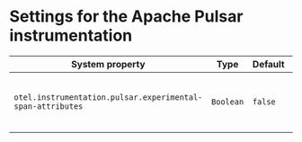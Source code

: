 # Settings for the Apache Pulsar instrumentation

| System property | Type | Default | Description |
|---|---|---|---|
| `otel.instrumentation.pulsar.experimental-span-attributes` | `Boolean` | `false` | Enable the capture of experimental span attributes. |
